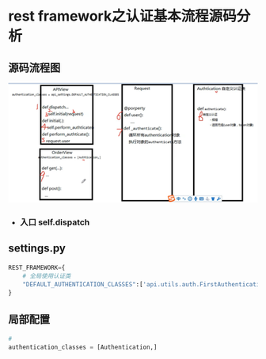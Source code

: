# rest framework之认证基本流程源码分析

## 源码流程图

![image-20210811230854684](images/image-20210811230854684.png)

- ### 入口 self.dispatch

## settings.py

```python
REST_FRAMEWORK={
    # 全局使用认证类
    "DEFAULT_AUTHENTICATION_CLASSES":['api.utils.auth.FirstAuthentication','api.utils.auth.Authentication'], # 可以放多个路径的类
}
```

## 局部配置

```python
#  
authentication_classes = [Authentication,]
```



